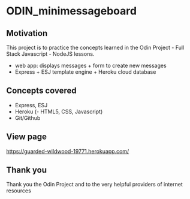 # ODIN_minimessageboard

## Motivation
This project is to practice the concepts learned in the Odin Project - Full Stack Javascript - NodeJS lessons.
- web app: displays messages + form to create new messages
- Express + ESJ template engine + Heroku cloud database

## Concepts covered
- Express, ESJ
- Heroku
(- HTML5, CSS, Javascript)
- Git/Github

## View page
https://guarded-wildwood-19771.herokuapp.com/

## Thank you
Thank you the Odin Project
and to the very helpful providers of internet resources 

